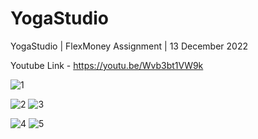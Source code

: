 # YogaStudio

YogaStudio | FlexMoney Assignment | 13 December 2022

Youtube Link - https://youtu.be/Wvb3bt1VW9k

![1](https://user-images.githubusercontent.com/69354473/207416989-7cf938b7-11cc-4298-a618-3bc1c8308700.jpg)


![2](https://user-images.githubusercontent.com/69354473/207417027-54bc3a3d-ec45-48e2-bebf-44924055e5ca.jpg)
![3](https://user-images.githubusercontent.com/69354473/207417036-9e577841-42a2-4d01-a13a-2c5b3d3a0fa5.jpg)


![4](https://user-images.githubusercontent.com/69354473/207417050-e02098e7-69e0-4de0-8e1e-42303d18ec93.jpg)
![5](https://user-images.githubusercontent.com/69354473/207417059-178eb79e-ab1c-4045-9f1a-5cf0e7fa206c.jpg)
